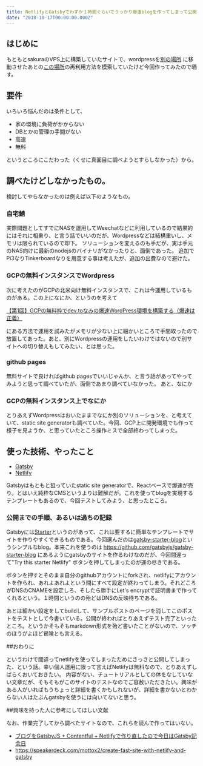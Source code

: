 ```yaml
---
title: NetlifyとGatsbyでわずか１時間ぐらいでうっかり爆速blogを作ってしまって公開までしちゃった話
date: "2018-10-17T00:00:00.000Z"
---
```


## はじめに

もともとsakuraのVPS上に構築していたサイトで、wordpressを[別の場所](http://blog.nonsensecorner.com/) に移動させたあとの[この場所](https://www.nonsensecorner.com/)の再利用方法を模索していたけど今回作ってみたので晒す。

## 要件

いろいろ悩んだのは条件として、

- 家の環境に負荷がかからない
- DBとかの管理の手間がない
- 高速
- 無料

というところにこだわった（くせに真面目に調べようとすらしなかった）から。

## 調べたけどしなかったもの。

検討してやらなかったのは例えば以下のようなもの。

### 自宅鯖

実際問題としてすでにNASを運用してWeechatなどに利用しているので結果的にはそれに相乗り、と言う話でいいのだが、Wordpressなどは結構重いし、メモリは限られているので却下。
ソリューションを変えるのも手だが、実は手元のNAS向けに最新のnodejsのバイナリがなかったりと、面倒であった。
追加でPi3なりTinkerboardなりを用意する事は考えたが、追加の出費なので避けた。

### GCPの無料インスタンスでWordpress

次に考えたのがGCPの北米向け無料インスタンスで、これは今運用しているものがある。この上になにか、というのを考えて

[【第1回】GCPの無料枠でdev.toなみの爆速WordPress環境を構築する（爆速は正義）](https://www.karelie.net/free-fast-wordpress-site/)

にある方法で運用を試みたがメモリが少ない上に細かいところで手間取ったので放置してあった。あと、別にWordpressの運用をしたいわけではないので別サイトへの切り替えもしてみたい、とは思った。

### github pages

無料サイトで良ければgithub pagesでいいじゃんか、と言う話があってやってみようと思って調べていたが、面倒であまり調べていなかった。
あと、なにか

### GCPの無料インスタンス上でなにか

とりあえずWordpressはおいたままでなにか別のソリューションを、と考えていて、static site generatorも調べていた。今回、GCP上に開発環境でも作って様子を見ようか、と思っていたところ操作ミスで全部終わってしまった。

## 使った技術、やったこと

- [Gatsby](https://www.gatsbyjs.org/)
- [Netlify](https://www.netlify.com/)

Gatsbyはもともと狙っていたstatic site generatorで、Reactベースで爆速が売り。とはいえ純粋なCMSというよりは難解だが。これを使ってblogを実現するテンプレートもあるので、今回テストしてみよう、と思ったところ。

### 公開までの手順、あるいは過ちの記録

Gatsbyには[Starter](https://www.gatsbyjs.org/starters/)というのがあって、これは要するに簡単なテンプレートでサイトを作りやすくできるものである。今回選んだのは[gatsby-starter-blog](https://www.gatsbyjs.org/starters/gatsby-starter-blog/?no-cache=1)というシンプルなblog。本来これを使うのは https://github.com/gatsbyjs/gatsby-starter-blog にあるようにgatsbyのサイトを作るわけなのだが、今回間違って"Try this starter Netlify" ボタンを押してしまったのが運の尽きである。

ボタンを押すとそのまま自分のgithubアカウントにforkされ、netlifyにアカウントを作られ、あれよあれよという間にすべて設定が終わってしまう。それどころがDNSのCNAMEを設定しろ、そしたら勝手にLet's encryptで証明書まで作ってくれるという。１時間というのの殆どはDNSの反映待ちである。

あとは細かい設定をしてbuildして、サンプルポストのページを消してこのポストをテストとして今書いている。公開が終わればとりあえずテスト完了といったところ。というかそもそもmarkdown形式を殆ど書いたことがないので、ソッチのほうがよほど冒険とも言える。

##おわりに

というわけで間違ってnetlifyを使ってしまったためにさっさと公開してしまった、という話。幸い個人運用に限って言えばNetlifyは無料なので、とりあえずしばらくおいておきたい。
内容がない、チュートリアルとしての体をなしていない文章だが、そもそもがこのサイトのテストなのでご容赦いただきたい。興味がある人がいればもうちょっと詳細を書くかもしれないが、詳細を書かないとわからない人はたぶんgatsbyを使うには向いてないと思う。

##興味を持った人に参考にしてほしい文献

なお、作業完了してから調べたサイトなので、これらを読んで作ってはいない。

- [ブログをGatsbyJS + Contentful + Netlifyで作り直したので今日はGatsby記念日](https://blog.unresolved.xyz/getting-started-gatsby-js-with-contentful-on-netlify/)
- https://speakerdeck.com/mottox2/create-fast-site-with-netlify-and-gatsby


